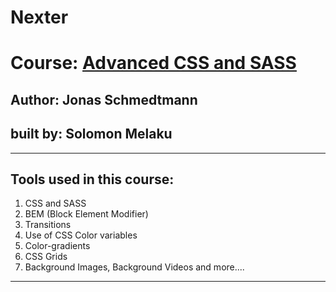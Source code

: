 # Nexter

# Course: [Advanced CSS and SASS ](https://www.udemy.com/advanced-css-and-sass/)

## Author: Jonas Schmedtmann

## built by: Solomon Melaku

---

## Tools used in this course:

1. CSS and SASS
2. BEM (Block Element Modifier)
3. Transitions
4. Use of CSS Color variables
5. Color-gradients
6. CSS Grids
7. Background Images, Background Videos and more....

---
